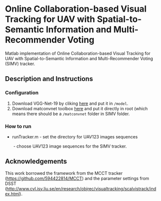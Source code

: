 # Online Collaboration-based Visual Tracking for UAV with Spatial-to-Semantic Information and Multi-Recommender Voting 
Matlab implementation of Online Collaboration-based Visual Tracking for UAV with
Spatial-to-Semantic Information and Multi-Recommender Voting (SIMV) tracker.

## Description and Instructions

### Configuration

1. Download VGG-Net-19 by cliking [here](http://www.vlfeat.org/matconvnet/models/imagenet-vgg-verydeep-19.mat) and put it in `/model`.
2. Download matconvnet toolbox [here](http://www.vlfeat.org/matconvnet/download/matconvnet-1.0-beta25.tar.gz) and put it directly in root (which means there should be a `/matconvnet` folder in SIMV folder.

### How to run

* runTracker.m  -  set the directory for UAV123 images sequences 

  ​                          -  choose UAV123 image sequences for the SIMV tracker.

## Acknowledgements

 This work borrowed the framework from the MCCT tracker (https://github.com/594422814/MCCT) and the parameter settings from DSST (http://www.cvl.isy.liu.se/en/research/objrec/visualtracking/scalvistrack/index.html).


